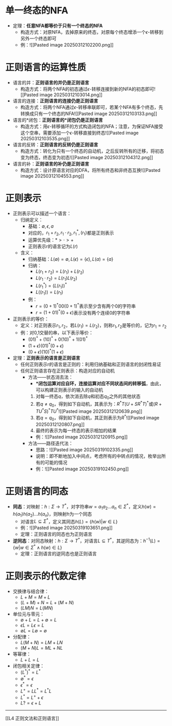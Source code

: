 # 单一终态的NFA
- 定理：**任意NFA都等价于只有一个终态的NFA**
	- 构造方式：对原NFA，去掉原来的终态，对原每个终态增添一个$\epsilon$-转移到另外一个终态即可
	- 例：![[Pasted image 20250312102200.png]]
# 正则语言的运算性质
- 语言的并：**正则语言的并仍是正则语言**
	- 构造方式：将两个NFA的初态通过$\epsilon$-转移连接到新的NFA的初态即可![[Pasted image 20250312103014.png]]
- 语言的连接：**正则语言的连接仍是正则语言**
	- 构造方式：将两个NFA通过$\epsilon$-转移串联即可，若某个NFA有多个终态，先转换成只有一个终态的NFA![[Pasted image 20250312103133.png]]
- 语言的\*闭包：**正则语言的\*闭包仍是正则语言**
	- 构造方式：用$\epsilon$-转移循环的方式构造闭包的NFA；注意，为保证NFA接受这个空串，需要添加一个$\epsilon$-转移直接到终态![[Pasted image 20250312103535.png]]
- 语言的反转：**正则语言的反转仍是正则语言**
	- 构造方式：转化为只有一个终态的自动机，之后反转所有的迁移，将初态变为终态，终态变为初态![[Pasted image 20250312104312.png]]
- 语言的补：**正则语言的补仍是正则语言**
	- 构造方式：设计原语言对应的DFA，将所有终态和非终态互换![[Pasted image 20250312104553.png]]
# 正则表示
- 正则表示可以描述一个语言：
	- 归纳定义：
		- 基础：$\emptyset,\epsilon,a$
		- 对应的，$r_1+r_2,r_1\cdot r_2,r_1^*,(r_1)$都是正则表示
		- 运算优先级：$*>\cdot>+$
		- 正则表示r的语言记为$L(r)$
	- 含义：
		- 归纳基础：$L(\emptyset)=\emptyset,L(\epsilon)=\{\epsilon\},L(a)=\{a\}$
		- 归纳：
			- $L(r_1+r_2)=L(r_1)+L(r_2)$
			- $L(r_1\cdot r_2)=L(r_1)L(r_2)$
			- $L(r_1^*)=(L(r_1))^*$
			- $L((r_1))=L(r_1)$
		- 例：
			- $r=(0+1)^*00(0+1)^*$表示至少含有两个0的字符串
			- $r=(1+01)^*(0+\epsilon)$表示没有两个连续0的字符串
- 正则表示的等价：
	- 定义：对正则表示$r_1,r_2$，若$L(r_1)=L(r_2)$，则称$r_1,r_2$是等价的，记为$r_1=r_2$
	- 例：对0,1交替的串，以下表示等价：
		- $(01)^*+(10)^*+0(10)^*+1(01)^*$
		- $(1+\epsilon)(01)^*(0+\epsilon)$
		- $(0+\epsilon)(10)^*(1+\epsilon)$
- 定理：**正则表示的语言是正则语言**
	- 任何正则表示r的语言是正则的：利用归纳基础和正则语言的封闭性易证
	- 任何正则语言存在正则表示：构造对应的自动机
		- 方法——状态消去法：
			- **\*闭包运算对应自环，连接运算对应不同状态间的转移弧**，由此，可以构建正则表示的输入的自动机
			1. 对每一终态$q$，依次消去除$q$和初态$q_0$之外的其他状态
			2. 若$q\neq q_0$，得到如下自动机，其表示为：$R^*T(U+SR^*T)^*$或$(R+TU^*S)^*TU^*$![[Pasted image 20250312120639.png]]
			3. 若$q= q_0$，得到如下自动机，其正则表示为$R^*$![[Pasted image 20250312120807.png]]
			4. 最终的表示为每一终态的表示相加的结果
			- 例：![[Pasted image 20250312120915.png]]
		- 方法——路径迭代法：
			- 思路：![[Pasted image 20250319102335.png]]
			- 说明：即不断地加入中间点，考虑所有的中转点的情况，枚举出所有的可能的情况
			- 例：![[Pasted image 20250319102450.png]]
# 正则语言的同态
- **同态**：对映射：$h:\Sigma\rightarrow T^*$，对字符串$w=a_1a_2...a_n\in \Sigma^*$，定义$h(w)=h(a_1)h(a_2)...h(a_n)$，则映射$h$为一个同态
	- 对语言$L\subseteq \Sigma^*$，定义其同态$h(L)=\{h(w)|w\in L\}$
	- 例：![[Pasted image 20250319103651.png]]
	- 定理：正则语言的同态也为正则语言
- **逆同态**：对同态映射：$h:\Sigma\rightarrow T^*$，对语言$L\subseteq T^*$，其逆同态为：$h^{-1}(L)=\{w|w\in\Sigma^*\wedge h(w)\in L\}$
	- 定理：正则语言的逆同态也是正则语言
# 正则表示的代数定律
- 交换律与结合律：
	- $L+M=M+L$
	- $(L+M)+N=L+(M+N)$
	- $(LM)N=L(MN)$
- 单位元与零元：
	- $\emptyset + L=L+\emptyset=L$
	- $\epsilon L=L\epsilon=L$
	- $\emptyset L=L\emptyset=\emptyset$
- 分配律：
	- $L(M+N)=LM+LN$
	- $(M+N)L=ML+NL$
- 等幂律：
	- $L+L=L$
- 闭包相关定律：
	- $(L^*)^*=L^*$
	- $\emptyset^*=\epsilon$
	- $\epsilon^*=\epsilon$
	- $L^+=LL^*=L^*L$
	- $L^*=L^++\epsilon$
	- $L?=\epsilon+L$
---
[[L4 正则文法和正则语言]]